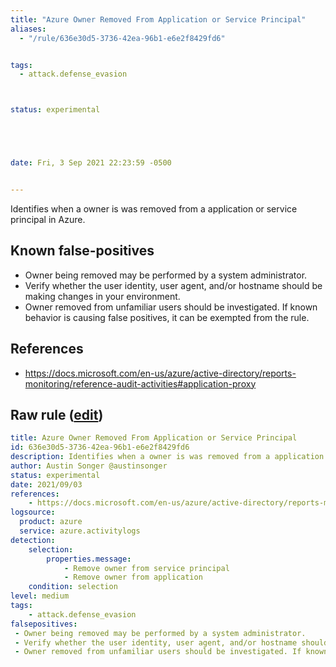 ```yaml
---
title: "Azure Owner Removed From Application or Service Principal"
aliases:
  - "/rule/636e30d5-3736-42ea-96b1-e6e2f8429fd6"


tags:
  - attack.defense_evasion



status: experimental





date: Fri, 3 Sep 2021 22:23:59 -0500


---
```


Identifies when a owner is was removed from a application or service principal in Azure.

<!--more-->


## Known false-positives

* Owner being removed may be performed by a system administrator.
* Verify whether the user identity, user agent, and/or hostname should be making changes in your environment.
* Owner removed from unfamiliar users should be investigated. If known behavior is causing false positives, it can be exempted from the rule.



## References

* https://docs.microsoft.com/en-us/azure/active-directory/reports-monitoring/reference-audit-activities#application-proxy


## Raw rule ([edit](https://github.com/SigmaHQ/sigma/edit/master/rules/cloud/azure/azure_owner_removed_from_application_or_service_principal.yml))
```yaml
title: Azure Owner Removed From Application or Service Principal
id: 636e30d5-3736-42ea-96b1-e6e2f8429fd6
description: Identifies when a owner is was removed from a application or service principal in Azure.
author: Austin Songer @austinsonger
status: experimental
date: 2021/09/03
references:
    - https://docs.microsoft.com/en-us/azure/active-directory/reports-monitoring/reference-audit-activities#application-proxy
logsource:
  product: azure
  service: azure.activitylogs
detection:
    selection:
        properties.message: 
            - Remove owner from service principal
            - Remove owner from application
    condition: selection
level: medium
tags:
    - attack.defense_evasion
falsepositives:
 - Owner being removed may be performed by a system administrator. 
 - Verify whether the user identity, user agent, and/or hostname should be making changes in your environment. 
 - Owner removed from unfamiliar users should be investigated. If known behavior is causing false positives, it can be exempted from the rule.

```
